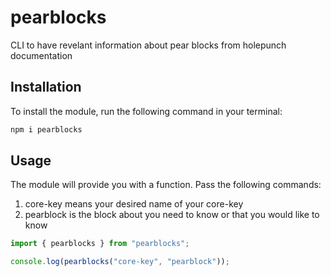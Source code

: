 # pearblocks

CLI to have revelant information about pear blocks from holepunch documentation

## Installation

To install the module, run the following command in your terminal:

```bash
npm i pearblocks
```

## Usage

The module will provide you with a function.
Pass the following commands:

1. core-key means your desired name of your core-key
2. pearblock is the block about you need to know or that you would like to know

```javascript
import { pearblocks } from "pearblocks";

console.log(pearblocks("core-key", "pearblock"));
```
